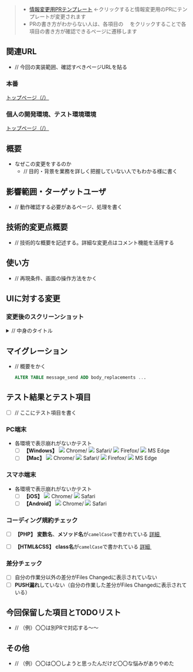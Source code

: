 > * <a href='?expand=1&template=CHANGE_INFO_ACCOUNT_TEMPLATE.md'>情報変更用PRテンプレート</a> ←クリックすると情報変更用のPRにテンプレートが変更されます
> * PRの書き方がわからない人は、各項目の [<img src="https://is.gd/JFEIxR" width="14">](https://is.gd/pwXhnM)をクリックすることで各項目の書き方が確認できるページに遷移します

## 関連URL [<img src="https://is.gd/JFEIxR" width="14">](https://is.gd/5xjq9w)
* // 今回の実装範囲、確認すべきページURLを貼る

### 本番
[トップページ（/）](https://www.kekkon-ouen.net/)

### 個人の開発環境、テスト環境環境
[トップページ（/）](https://{自分のアカウント名}.kekkon-ouen.dev.pathcreate.com/)

## 概要 [<img src="https://is.gd/JFEIxR" width="14">](https://is.gd/TdR4rW)
* なぜこの変更をするのか
  * // 目的・背景を業務を詳しく把握していない人でもわかる様に書く

## 影響範囲・ターゲットユーザ [<img src="https://is.gd/JFEIxR" width="14">](https://is.gd/R8vYOi)
* // 動作確認する必要があるページ、処理を書く

## 技術的変更点概要 [<img src="https://is.gd/JFEIxR" width="14">](https://is.gd/Ik4PXA)
* // 技術的な概要を記述する。詳細な変更点はコメント機能を活用する

## 使い方 [<img src="https://is.gd/JFEIxR" width="14">](https://is.gd/u2fCDC)
* // 再現条件、画面の操作方法をかく

## UIに対する変更 [<img src="https://is.gd/JFEIxR" width="14">](https://is.gd/gYhDbL)
### 変更後のスクリーンショット
<details>
<summary>// 中身のタイトル</summary>

//ここから画像を貼り付ける（上のスペースは必須）
</details>


## マイグレーション [<img src="https://is.gd/JFEIxR" width="14">](https://is.gd/QLDrN2)
* // 概要をかく
    ```sql
    ALTER TABLE message_send ADD body_replacements ...
    ```

## テスト結果とテスト項目 [<img src="https://is.gd/JFEIxR" width="14">](https://is.gd/rZoL72)
* [ ] // ここにテスト項目を書く

### **PC端末**
* 各環境で表示崩れがないかテスト
  * [ ] **【Windows】** <img src="https://is.gd/DuYPNf"> Chrome/ <img src="https://is.gd/ASRdqG"> Safari/ <img src="https://is.gd/dA4o8F"> Firefox/ <img src="https://is.gd/FaZJTH"> MS Edge
  * [ ] **【Mac】** <img src="https://is.gd/DuYPNf"> Chrome/ <img src="https://is.gd/ASRdqG"> Safari/ <img src="https://is.gd/dA4o8F"> Firefox/ <img src="https://is.gd/FaZJTH"> MS Edge

### **スマホ端末**
* 各環境で表示崩れがないかテスト
  * [ ] **【iOS】** <img src="https://is.gd/DuYPNf"> Chrome/ <img src="https://is.gd/ASRdqG"> Safari
  * [ ] **【Android】** <img src="https://is.gd/DuYPNf"> Chrome/ <img src="https://is.gd/ASRdqG"> Safari

### コーディング規約チェック
* [ ] **【PHP】** **変数名**、**メソッド名**が`camelCase`で書かれている  [詳細 <img src="https://is.gd/JFEIxR" width="14">](https://is.gd/OMNSbu)
* [ ] **【HTML&CSS】** **class名**が`camelCase`で書かれている [詳細 <img src="https://is.gd/JFEIxR" width="14">](https://is.gd/kqbduM)


### 差分チェック
* [ ] 自分の作業分以外の差分がFiles Changedに表示されていない
* [ ] **PUSH漏れ**していない（自分の作業した差分がFiles Changedに表示されている）

## 今回保留した項目とTODOリスト [<img src="https://is.gd/JFEIxR" width="14">](https://is.gd/9EzGF0)
* // （例）〇〇は別PRで対応する〜〜

## その他 [<img src="https://is.gd/JFEIxR" width="14">](https://is.gd/JCf96m)
* // （例）〇〇は〇〇しようと思ったんだけど〇〇な悩みがありやめた
